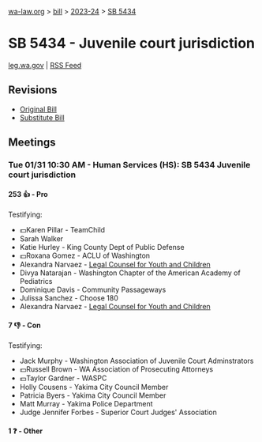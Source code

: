 [wa-law.org](/) > [bill](/bill/) > [2023-24](/bill/2023-24/) > [SB 5434](/bill/2023-24/sb/5434/)

# SB 5434 - Juvenile court jurisdiction
[leg.wa.gov](https://app.leg.wa.gov/billsummary?BillNumber=5434&Year=2023&Initiative=false) | [RSS Feed](./rss.xml)

## Revisions
* [Original Bill](1/)
* [Substitute Bill](S/)

## Meetings
### Tue 01/31 10:30 AM - Human Services (HS): SB 5434 Juvenile court jurisdiction
#### 253 👍 - Pro
Testifying:
* 💵Karen Pillar - TeamChild
* Sarah Walker
* Katie Hurley - King County Dept of Public Defense
* 💵Roxana Gomez - ACLU of Washington
* Alexandra Narvaez - [Legal Counsel for Youth and Children](/org/legal_counsel_for_youth_and_children/)
* Divya Natarajan - Washington Chapter of the American Academy of Pediatrics
* Dominique Davis - Community Passageways
* Julissa Sanchez - Choose 180
* Alexandra Narvaez - [Legal Counsel for Youth and Children](/org/legal_counsel_for_youth_and_children/)

#### 7 👎 - Con
Testifying:
* Jack Murphy - Washington Association of Juvenile Court Adminstrators
* 💵Russell Brown - WA Association of Prosecuting Attorneys
* 💵Taylor Gardner - WASPC
* Holly Cousens - Yakima City Council Member
* Patricia Byers - Yakima City Council Member
* Matt Murray - Yakima Police Department
* Judge Jennifer Forbes - Superior Court Judges' Association

#### 1 ❓ - Other
